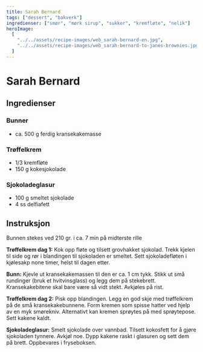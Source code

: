 ```yaml
---
title: Sarah Bernard
tags: ["dessert", "bakverk"]
ingredienser: ["smør", "mørk sirup", "sukker", "kremfløte", "nelik"]
heroImage:
  [
    "../../assets/recipe-images/web_sarah-bernard-en.jpg",
    "../../assets/recipe-images/web_sarah-bernard-to-janes-brownies.jpg",
  ]
---
```


# Sarah Bernard

## Ingredienser

### Bunner

- ca. 500 g ferdig kransekakemasse

### Trøffelkrem

- 1/3 kremfløte
- 150 g kokesjokolade

### Sjokoladeglasur

- 100 g smeltet sjokolade
- 4 ss delfiafett

## Instruksjon

Bunnen stekes ved 210 gr. i ca. 7 min på midterste rille

**Trøffelkrem dag 1:** Kok opp fløte og tilsett grovhakket sjokolad. Trekk kjelen til side og rør i blandingen til sjokoladen er smeltet. Sett sjokoladefløten i kjølesakp none timer, helst til dagen etter.

**Bunn:** Kjevle ut kransekakemassen til den er ca. 1 cm tykk. Stikk ut små rundinger (bruk et hvitvinsglass) og legg dem på stekebrett. Kransekakebitene skal bare være så vidt stekt. Avkjøles på rist.

**Trøffelkrem dag 2:** Pisk opp blandingen. Legg en god skje med trøffelkrem på de små kransekakebunnene. Form kremen som spisse hatter ved hjelp av en myk smørekniv. Alternativt kan kremen sprøytes på med sprøytepose. Sett kakene kaldt.

**Sjokoladeglasur:** Smelt sjokolade over vannbad. Tilsett kokosfett for å gjøre sjokoladen tynnere. Avkjøl noe. Dypp kakene raskt i glasuren og sett dem på brett. Oppbevares i fryseboksen.
